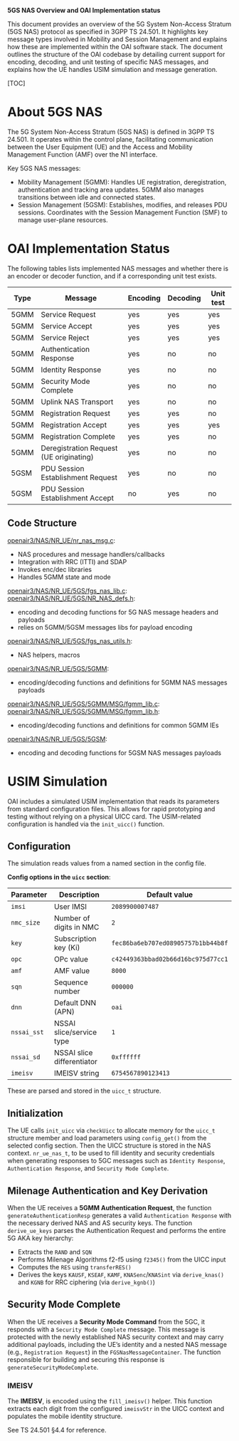 **5GS NAS Overview and OAI Implementation status**

This document provides an overview of the 5G System Non-Access Stratum (5GS NAS) protocol as specified in 3GPP TS 24.501. It highlights key message types involved in Mobility and Session Management and explains how these are implemented within the OAI software stack. The document outlines the structure of the OAI codebase by detailing current support for encoding, decoding, and unit testing of specific NAS messages, and explains how the UE handles USIM simulation and message generation.

[TOC]

# About 5GS NAS

The 5G System Non-Access Stratum (5GS NAS) is defined in 3GPP TS 24.501. It operates within the control plane, facilitating communication between the User Equipment (UE) and the Access and Mobility Management Function (AMF) over the N1 interface.

Key 5GS NAS messages:

* Mobility Management (5GMM): Handles UE registration, deregistration, authentication and tracking area updates. 5GMM also manages transitions between idle and connected states.
* Session Management (5GSM): Establishes, modifies, and releases PDU sessions. Coordinates with the Session Management Function (SMF) to manage user-plane resources.

# OAI Implementation Status

The following tables lists implemented NAS messages and whether there is an encoder or decoder function, and if a corresponding unit test exists.

| Type  | Message                                   | Encoding | Decoding | Unit test |
|-------|-------------------------------------------|----------|----------|------------|
| 5GMM  | Service Request                           | yes      | yes      | yes        |
| 5GMM  | Service Accept                            | yes      | yes      | yes        |
| 5GMM  | Service Reject                            | yes      | yes      | yes        |
| 5GMM  | Authentication Response                   | yes      | no       | no         |
| 5GMM  | Identity Response                         | yes      | no       | no         |
| 5GMM  | Security Mode Complete                    | yes      | no       | no         |
| 5GMM  | Uplink NAS Transport                      | yes      | no       | no         |
| 5GMM  | Registration Request                      | yes      | yes      | no         |
| 5GMM  | Registration Accept                       | yes      | yes      | yes        |
| 5GMM  | Registration Complete                     | yes      | yes      | no         |
| 5GMM  | Deregistration Request (UE originating)   | yes      | no       | no         |
| 5GSM  | PDU Session Establishment Request         | yes      | no       | no         |
| 5GSM  | PDU Session Establishment Accept          | no       | yes      | no         |

## Code Structure

[openair3/NAS/NR_UE/nr_nas_msg.c](../openair3/NAS/NR_UE/nr_nas_msg.c):
* NAS procedures and message handlers/callbacks
* Integration with RRC (ITTI) and SDAP
* Invokes enc/dec libraries
* Handles 5GMM state and mode

[openair3/NAS/NR_UE/5GS/fgs_nas_lib.c](../openair3/NAS/NR_UE/5GS/fgs_nas_lib.c):
[openair3/NAS/NR_UE/5GS/NR_NAS_defs.h](../openair3/NAS/NR_UE/5GS/NR_NAS_defs.h):
* encoding and decoding functions for 5G NAS message headers and payloads
* relies on 5GMM/5GSM messages libs for payload encoding

[openair3/NAS/NR_UE/5GS/fgs_nas_utils.h](../openair3/NAS/NR_UE/5GS/fgs_nas_utils.h):
* NAS helpers, macros

[openair3/NAS/NR_UE/5GS/5GMM](../openair3/NAS/NR_UE/5GS/5GMM):
* encoding/decoding functions and definitions for 5GMM NAS messages payloads

[openair3/NAS/NR_UE/5GS/5GMM/MSG/fgmm_lib.c](../openair3/NAS/NR_UE/5GS/5GMM/MSG/fgmm_lib.c):
[openair3/NAS/NR_UE/5GS/5GMM/MSG/fgmm_lib.h](../openair3/NAS/NR_UE/5GS/5GMM/MSG/fgmm_lib.h):
* encoding/decoding functions and definitions for common 5GMM IEs

[openair3/NAS/NR_UE/5GS/5GSM](../openair3/NAS/NR_UE/5GS/5GSM):
* encoding and decoding functions for 5GSM NAS messages payloads

# USIM Simulation

OAI includes a simulated USIM implementation that reads its parameters from standard configuration files. This allows for rapid prototyping and testing without relying on a physical UICC card. The USIM-related configuration is handled via the `init_uicc()` function.

## Configuration

The simulation reads values from a named section in the config file.

**Config options in the `uicc` section**:

| Parameter     | Description                       | Default value                              |
|---------------|-----------------------------------|--------------------------------------------|
| `imsi`        | User IMSI                         | `2089900007487`                            |
| `nmc_size`    | Number of digits in NMC           | `2`                                        |
| `key`         | Subscription key (Ki)             | `fec86ba6eb707ed08905757b1bb44b8f`         |
| `opc`         | OPc value                         | `c42449363bbad02b66d16bc975d77cc1`         |
| `amf`         | AMF value                         | `8000`                                     |
| `sqn`         | Sequence number                   | `000000`                                   |
| `dnn`         | Default DNN (APN)                 | `oai`                                      |
| `nssai_sst`   | NSSAI slice/service type          | `1`                                        |
| `nssai_sd`    | NSSAI slice differentiator        | `0xffffff`                                 |
| `imeisv`      | IMEISV string                     | `6754567890123413`                         |

These are parsed and stored in the `uicc_t` structure.

## Initialization

The UE calls `init_uicc` via `checkUicc` to allocate memory for the `uicc_t` structure member and load parameters using `config_get()` from the selected config section. Then the UICC structure is stored in the NAS context. `nr_ue_nas_t`, to be used to fill identity and security credentials when generating responses to 5GC messages such as `Identity Response`, `Authentication Response`, and `Security Mode Complete`.

## Milenage Authentication and Key Derivation

When the UE receives a **5GMM Authentication Request**, the function `generateAuthenticationResp` generates a valid `Authentication Response` with the necessary derived NAS and AS security keys. The function `derive_ue_keys` parses the Authentication Request and performs the entire 5G AKA key hierarchy:

* Extracts the `RAND` and `SQN`
* Performs Milenage Algorithms f2-f5 using `f2345()` from the UICC input
* Computes the `RES` using `transferRES()`
* Derives the keys `KAUSF`, `KSEAF`, `KAMF`, `KNASenc`/`KNASint` via `derive_knas()` and `KGNB` for RRC ciphering (via `derive_kgnb()`)

## Security Mode Complete

When the UE receives a **Security Mode Command** from the 5GC, it responds with a `Security Mode Complete` message. This message is protected with the newly established NAS security context and may carry additional payloads, including the UE’s identity and a nested NAS message (e.g., `Registration Request`) in the `FGSNasMessageContainer`. The function responsible for building and securing this response is `generateSecurityModeComplete`.

### IMEISV

The **IMEISV**, is encoded using the `fill_imeisv()` helper. This function extracts each digit from the configured `imeisvStr` in the UICC context and populates the mobile identity structure.

See TS 24.501 §4.4 for reference.


